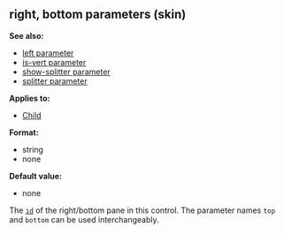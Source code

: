 ## right, bottom parameters (skin)
**See also:**
*   [left parameter](/%7Bskin%7D/param/left)
*   [is-vert parameter](/%7Bskin%7D/param/is-vert)
*   [show-splitter parameter](/%7Bskin%7D/param/show-splitter)
*   [splitter parameter](/%7Bskin%7D/param/splitter)
<!-- -->
**Applies to:**
*   [Child](/%7Bskin%7D/control/child)
<!-- -->
**Format:**
*   string
*   none
<!-- -->
**Default value:**
*   none


The [`id`](/%7Bskin%7D/param/id) of the right/bottom pane
in this control. The parameter names `top` and `bottom` can be used
interchangeably.